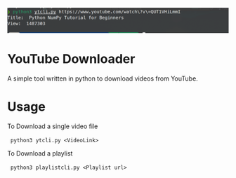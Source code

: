 ![Screenshot](https://github.com/aabhiojha/youtube-downloader/blob/main/Screenshot%20from%202024-06-13%2010-47-32.png)
                           
# YouTube Downloader

A simple tool written in python to download videos from YouTube.

 
# Usage


To Download a single video file

``` python3 ytcli.py <VideoLink>```

To Download a playlist

``` python3 playlistcli.py <Playlist url>```
